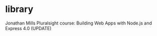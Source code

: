 # library
Jonathan Mills Pluralsight course: Building Web Apps with Node.js and Express 4.0 (UPDATE)
